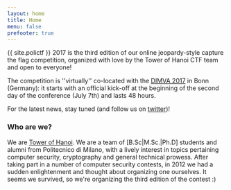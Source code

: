```yaml
---
layout: home
title: Home
menu: false
prefooter: true
---
```


{{ site.polictf }} 2017 is the third edition of our online jeopardy-style capture the flag competition, organized with love by the Tower of Hanoi CTF team and open to everyone!

The competition is ''virtually'' co-located with the [DIMVA 2017](https://itsec.cs.uni-bonn.de/dimva2017/) in Bonn (Germany): it starts with an official kick-off at the beginning of the second day of the conference (July 7th) and lasts 48 hours.

For the latest news, stay tuned (and follow us on [twitter](https://twitter.com/towerofhanoi))!

### Who are we?

We are [Tower of Hanoi](http://toh.necst.it).
We are a team of [B.Sc|M.Sc.|Ph.D] students and alumni
from Politecnico di Milano, with a lively interest in topics pertaining computer security, cryptography
and general technical prowess.
After taking part in a number of computer security contests, in 2012 we had a sudden enlightenment and
thought about organizing one ourselves.
It seems we survived, so we're organizing the third edition of the contest :)